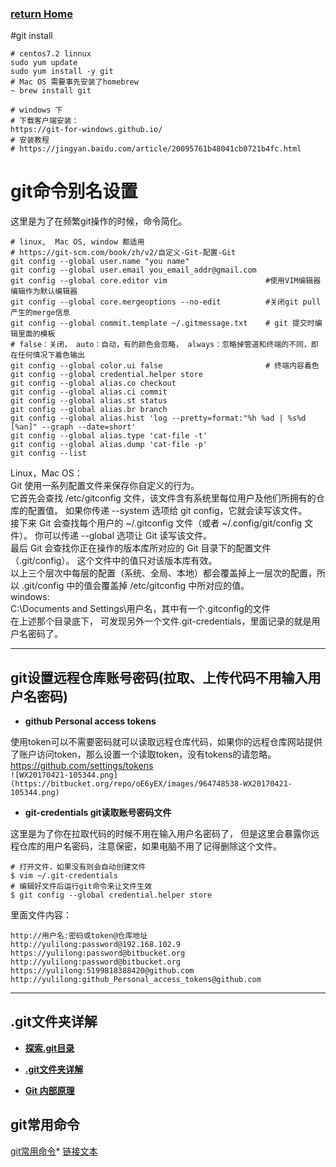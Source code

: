 ###  [**return Home**](https://bitbucket.org/yulilong/my_wiki/wiki/Home)    
#git install
```   
# centos7.2 linnux
sudo yum update
sudo yum install -y git
# Mac OS 需要事先安装了homebrew  
~ brew install git

# windows 下 
# 下载客户端安装：
https://git-for-windows.github.io/
# 安装教程
# https://jingyan.baidu.com/article/20095761b48041cb0721b4fc.html
```
# git命令别名设置 #
这里是为了在频繁git操作的时候，命令简化。
```   
# linux,  Mac OS, window 都适用 
# https://git-scm.com/book/zh/v2/自定义-Git-配置-Git
git config --global user.name "you name"
git config --global user.email you_email_addr@gmail.com
git config --global core.editor vim                      #使用VIM编辑器编辑作为默认编辑器
git config --global core.mergeoptions --no-edit          #关闭git pull产生的merge信息
git config --global commit.template ~/.gitmessage.txt    # git 提交时编辑里面的模板
# false：关闭， auto：自动，有的颜色会忽略， always：忽略掉管道和终端的不同，即在任何情况下着色输出
git config --global color.ui false                       # 终端内容着色
git config --global credential.helper store
git config --global alias.co checkout
git config --global alias.ci commit
git config --global alias.st status
git config --global alias.br branch
git config --global alias.hist 'log --pretty=format:"%h %ad | %s%d [%an]" --graph --date=short'
git config --global alias.type 'cat-file -t'
git config --global alias.dump 'cat-file -p'
git config --list
```     
Linux，Mac OS：      
Git 使用一系列配置文件来保存你自定义的行为。     
它首先会查找 /etc/gitconfig 文件，该文件含有系统里每位用户及他们所拥有的仓库的配置值。 如果你传递 --system 选项给 git config，它就会读写该文件。            
接下来 Git 会查找每个用户的 ~/.gitconfig 文件（或者 ~/.config/git/config 文件）。 你可以传递 --global 选项让 Git 读写该文件。           
最后 Git 会查找你正在操作的版本库所对应的 Git 目录下的配置文件（.git/config）。 这个文件中的值只对该版本库有效。        
以上三个层次中每层的配置（系统、全局、本地）都会覆盖掉上一层次的配置，所以 .git/config 中的值会覆盖掉 /etc/gitconfig 中所对应的值。     
windows:     
C:\Documents and Settings\用户名，其中有一个.gitconfig的文件      
在上述那个目录底下， 可发现另外一个文件.git-credentials，里面记录的就是用户名密码了。

---

## git设置远程仓库账号密码(拉取、上传代码不用输入用户名密码)

* **github Personal access tokens**     

使用token可以不需要密码就可以读取远程仓库代码，如果你的远程仓库网站提供了账户访问token，那么设置一个读取token，没有tokens的请忽略。
https://github.com/settings/tokens     
`![WX20170421-105344.png](https://bitbucket.org/repo/oE6yEX/images/964748538-WX20170421-105344.png)`      

* **git-credentials git读取账号密码文件**

这里是为了你在拉取代码的时候不用在输入用户名密码了，
但是这里会暴露你远程仓库的用户名密码，注意保密，如果电脑不用了记得删除这个文件。
```
# 打开文件，如果没有则会自动创建文件
$ vim ~/.git-credentials
# 编辑好文件后运行git命令来让文件生效
$ git config --global credential.helper store
```    
里面文件内容：      
```
http://用户名:密码或token@仓库地址
http://yulilong:password@192.168.102.9
https://yulilong:password@bitbucket.org
http://yulilong:password@bitbucket.org
https://yulilong:5199818388420@github.com
http://yulilong:github_Personal_access_tokens@github.com
```

------------
## .git文件夹详解     

* [**探索.git目录**](http://www.cnblogs.com/zhongxinWang/p/4235448.html)     

* [**.git文件夹详解**](http://www.jianshu.com/p/25293009f738)     
* [**Git 内部原理**](https://git-scm.com/book/zh/v2/Git-%E5%86%85%E9%83%A8%E5%8E%9F%E7%90%86-%E5%BA%95%E5%B1%82%E5%91%BD%E4%BB%A4%E5%92%8C%E9%AB%98%E5%B1%82%E5%91%BD%E4%BB%A4)      

## git常用命令 ##

[git常用命令](https://bitbucket.org/yulilong/my_wiki/wiki/git%E5%B8%B8%E7%94%A8%E5%91%BD%E4%BB%A4)* [链接文本](链接网址)